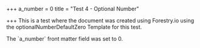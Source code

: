 +++
a_number = 0
title = "Test 4 - Optional Number"

+++
This is a test where the document was created using Forestry.io using the optionalNumberDefaultZero Template for this test.

The \`a_number\` front matter field was set to 0.